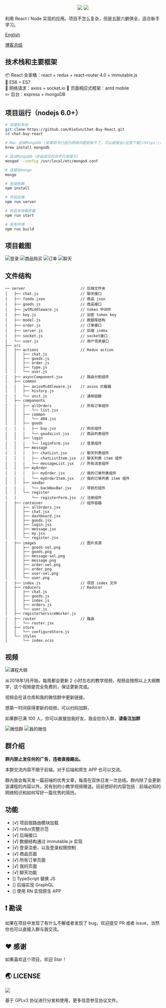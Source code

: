<p align="center">
<img src="https://img.shields.io/badge/Language-%20JavaScript%20-f9e229.svg">
<a href="https://github.com/halfrost/vue-objccn/blob/master/LICENSE"><img src="https://img.shields.io/badge/license-GPL-blue.svg"></a>
</p>

利用 React / Node 实现的应用。项目不怎么复杂，但是五脏六腑俱全，适合新手学习。

[English](https://github.com/KieSun/Chat-Buy-React/blob/master/README-EN.md)

[博客总结](https://juejin.im/post/5a490d8051882511793e8a5f)


## 技术栈和主要框架

📦 React 全家桶：react + redux + react-router 4.0 + immutable.js  
📌 ES6 + ES7     
📡 网络请求：axios + socket.io
🎈 页面相应式框架：antd mobile  
✏️ 后台：express + mongoDB

## 项目运行（nodejs 6.0+）
``` bash
# 克隆到本地
git clone https://github.com/KieSun/Chat-Buy-React.git
cd chat-buy-react

# Mac 安装MongoDb (如果命令行因为网络问题安装不了，可以直接去[这里下载](https://www.mongodb.com/download-center#community))
brew install mongodb

# 启动MongoDb（安装成功后命令行有提示）
mongod --config /usr/local/etc/mongod.conf

# 连接到mongo
mongo

# 安装依赖
npm install

# 开启后端
npm run server

# 开启本地服务器
npm run start

# 发布环境
npm run build
```

## 项目截图

![登录](https://user-gold-cdn.xitu.io/2017/12/31/160ab0250a8841d5?w=378&h=667&f=gif&s=32928)
![商品购买](https://user-gold-cdn.xitu.io/2017/12/31/160ab0246b51bfef?w=378&h=667&f=gif&s=31759)
![订单](https://user-gold-cdn.xitu.io/2017/12/31/160ab02588408b53?w=378&h=667&f=gif&s=207506)
![聊天](https://user-gold-cdn.xitu.io/2017/12/31/160ab023c8e6a9d7?w=378&h=667&f=gif&s=67204)

## 文件结构

```
── server                         // 后端文件夹
│   ├── chat.js                   // 聊天接口
│   ├── foods.json                // 商品 json
│   ├── goods.js                  // 商品接口
│   ├── jwtMiddleware.js          // token 中间件
│   ├── key.js                    // 加密 token key
│   ├── model.js                  // 数据库结构
│   ├── order.js                  // 订单接口
│   ├── server.js                 // 后端 index
│   ├── socket.js                 // socket接口
│   └── user.js                   // 用户信息接口
├── src
│   ├── actions                   // Redux action
│   │   ├── chat.js
│   │   ├── goods.js
│   │   ├── order.js
│   │   ├── type.js
│   │   └── user.js
│   ├── asyncComponent.jsx        // 路由分割组件
│   ├── common
│   │   ├── axiosMiddleware.js    // axios 拦截器
│   │   ├── history.js            
│   │   └── unit.js               // 通用函数
│   ├── components
│   │   ├── allOrders             // 所有订单组件
│   │   │   └── list.jsx
│   │   ├── common
│   │   │   └── 404.jsx
│   │   ├── goods
│   │   │   ├── buy.jsx           // 购买组件
│   │   │   └── goodsList.jsx     // 商品列表组件
│   │   ├── login
│   │   │   └── loginForm.jsx     // 登录组件
│   │   ├── message
│   │   │   ├── chatList.jsx      // 聊天列表组件
│   │   │   ├── chatListItem.jsx  // 聊天列表 item 组件
│   │   │   └── messageList.jsx   // 所有消息组件
│   │   ├── myOrder
│   │   │   ├── myOrder.jsx       // 我的订单列表组件
│   │   │   └── myOrderItem.jsx   // 我的订单列表 item 组件
│   │   ├── navBar
│   │   │   └── backNavBar.jsx    // 导航栏组件
│   │   └── register
│   │       └── registerForm.jsx  // 注册组件
│   ├── container                 // 组件容器
│   │   ├── allOrders.jsx
│   │   ├── chat.jsx
│   │   ├── dashboard.jsx
│   │   ├── goods.jsx
│   │   ├── login.jsx
│   │   ├── message.jsx
│   │   ├── my.jsx
│   │   └── register.jsx
│   ├── images                    // 图片资源
│   │   ├── goods-sel.png
│   │   ├── goods.png
│   │   ├── message-sel.png
│   │   ├── message.png
│   │   ├── order-sel.png
│   │   ├── order.png
│   │   ├── user-sel.png
│   │   └── user.png
│   ├── index.js                  // 项目 index 文件
│   ├── reducers                  // Reducer
│   │   ├── chat.js
│   │   ├── goods.js
│   │   ├── index.js
│   │   ├── orders.js
│   │   └── user.js
│   ├── registerServiceWorker.js
│   ├── router                    // 路由
│   │   └── router.jsx
│   ├── store
│   │   └── configureStore.js
│   └── styles
│       └── index.scss
```

## 视频

![课程大纲](https://user-gold-cdn.xitu.io/2017/12/31/160ab7a0feddd5c7?w=925&h=648&f=png&s=184587)

从2018年1月开始，每周都会更新 2 小时左右的教学视频，视频会按照以上大纲教学，这个视频是完全免费的，保证更新完成。

视频会在该仓库和我的微信群中更新链接。

想第一时间获得更新的视频，可以扫码加群。

如果群已满 100 人，你可以直接加我好友，我会拉你入群，**请备注加群**

![微信群](https://user-gold-cdn.xitu.io/2017/12/31/160ab813dda056ea?w=361&h=480&f=jpeg&s=52595)
![我的微信](https://user-gold-cdn.xitu.io/2017/12/31/160ab8143c23969f?w=361&h=480&f=jpeg&s=57343)

## 群介绍

**群内禁止发任何的广告，违者直接踢出。**

本群交流内容不限于前端，对于后端和原生 APP 也可以交流。

群内我会每天发一篇前端的优秀文章，每周在双休日发一次总结。群内除了会更新该课程的内容以外，另有别的小教学视频赠送。目前想好的内容包括：前端必知的网络知识和如何写好一篇优秀的简历。

## 功能

- [√] 项目按路由模块加载
- [√] redux完整示范
- [√] 后端接口
- [√] 数据结构通过 immutable.js 实现
- [√] 登录注册，以及登录权限控制
- [√] 商品页面
- [√] 所有订单页面
- [√] 我的页面
- [√] 聊天功能
- [] TypeScript 替换 JS
- [] 后端实现 GraphQL
- [] 使用 RN 实现原生 APP

## ❗️ 勘误

如果在项目中发现了有什么不解或者发现了 bug，欢迎提交 PR 或者 issue，当然你也可以直接入群与我交流。

## ♥️ 感谢

如果喜欢这个项目，欢迎 Star！

## 🌏 LICENSE

![](https://www.gnu.org/graphics/gplv3-127x51.png)

基于 GPLv3 协议进行分发和使用，更多信息参见协议文件。
